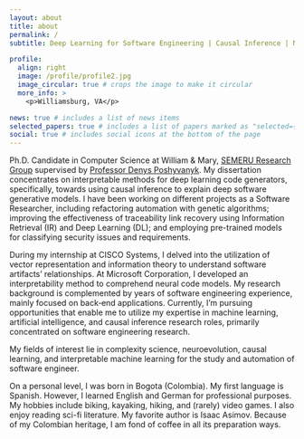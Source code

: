 ```yaml
---
layout: about
title: about
permalink: /
subtitle: Deep Learning for Software Engineering | Causal Inference | NLP | Explainability

profile:
  align: right
  image: /profile/profile2.jpg
  image_circular: true # crops the image to make it circular
  more_info: >
    <p>Williamsburg, VA</p>

news: true # includes a list of news items
selected_papers: true # includes a list of papers marked as "selected={true}"
social: true # includes social icons at the bottom of the page
---
```


Ph.D. Candidate in Computer Science at William & Mary, [SEMERU Research Group](https://www.cs.wm.edu/semeru/people.html) supervised by [Professor Denys Poshyvanyk](https://www.cs.wm.edu/~denys/). My dissertation concentrates on interpretable methods for deep learning code generators, specifically, towards using causal inference to explain deep software generative models. I have been working on different projects as a Software Researcher, including refactoring automation with genetic algorithms; improving the effectiveness of traceability link recovery using Information Retrieval (IR) and Deep Learning (DL); and employing pre-trained models for classifying security issues and requirements. 

During my internship at CISCO Systems, I delved into the utilization of vector representation and information theory to understand software artifacts’ relationships. At Microsoft Corporation, I developed an interpretability method to comprehend neural code models. My research background is complemented by years of software engineering experience, mainly focused on back‑end applications. Currently, I’m pursuing opportunities that enable me to utilize my expertise in machine learning, artificial intelligence, and causal inference research roles, primarily concentrated on software engineering research.

My fields of interest lie in complexity science, neuroevolution, causal learning, and interpretable machine learning for the study and automation of software engineer. 

On a personal level, I was born in Bogota (Colombia). My first language is Spanish. However, I learned English and German for professional purposes. My hobbies include biking, kayaking, hiking, and (rarely) video games. I also enjoy reading sci-fi literature. My favorite author is Isaac Asimov. Because of my Colombian heritage, I am fond of coffee in all its preparation ways.  
